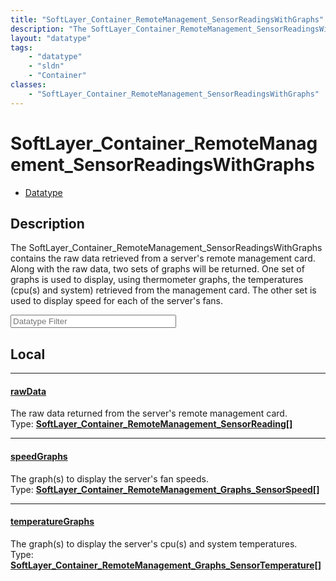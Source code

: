 ```yaml
---
title: "SoftLayer_Container_RemoteManagement_SensorReadingsWithGraphs"
description: "The SoftLayer_Container_RemoteManagement_SensorReadingsWithGraphs contains the raw data retrieved from a server's remote... "
layout: "datatype"
tags:
    - "datatype"
    - "sldn"
    - "Container"
classes:
    - "SoftLayer_Container_RemoteManagement_SensorReadingsWithGraphs"
---
```


# SoftLayer_Container_RemoteManagement_SensorReadingsWithGraphs
<div id='service-datatype'>
    <ul id='sldn-reference-tabs'>
        <li id='datatype'> <a href='/reference/datatypes/SoftLayer_Container_RemoteManagement_SensorReadingsWithGraphs' >Datatype</a></li>
    </ul>
</div>

## Description 


The SoftLayer_Container_RemoteManagement_SensorReadingsWithGraphs contains the raw data retrieved from a server's remote management card.  Along with the raw data, two sets of graphs will be returned.  One set of graphs is used to display, using thermometer graphs, the temperatures (cpu(s) and system) retrieved from the management card.  The other set is used to display speed for each of the server's fans. 





<!-- Filer BEGIN -->
<div class="view-filters">
        <div class="clearfix">
            <div class="search-input-box">
                <input placeholder="Datatype Filter" onkeyup="titleSearch(inputId='prop-input', divId='properties', elementClass='prop-row')" 
                    type="text" id="prop-input" value="" size="30" maxlength="128" class="form-text">
            </div>
        </div>
</div>
<!-- Filer END -->

<div id="properties" class="content">
<div id="localProperties" class="prop-content" >

## Local
<div class="prop-row">

-----
[rawData]: #rawdata
#### [rawData]
The raw data returned from the server's remote management card.  
<span class="type-label">Type: </span>**<a href='/reference/datatypes/SoftLayer_Container_RemoteManagement_SensorReading'>SoftLayer_Container_RemoteManagement_SensorReading[] </a>**  



</div>
<div class="prop-row">

-----
[speedGraphs]: #speedgraphs
#### [speedGraphs]
The graph(s) to display the server's fan speeds.  
<span class="type-label">Type: </span>**<a href='/reference/datatypes/SoftLayer_Container_RemoteManagement_Graphs_SensorSpeed'>SoftLayer_Container_RemoteManagement_Graphs_SensorSpeed[] </a>**  



</div>
<div class="prop-row">

-----
[temperatureGraphs]: #temperaturegraphs
#### [temperatureGraphs]
The graph(s) to display the server's cpu(s) and system temperatures.  
<span class="type-label">Type: </span>**<a href='/reference/datatypes/SoftLayer_Container_RemoteManagement_Graphs_SensorTemperature'>SoftLayer_Container_RemoteManagement_Graphs_SensorTemperature[] </a>**  



</div>
</div>
<!-- LOCAL PROPERTY END -->

</div>



